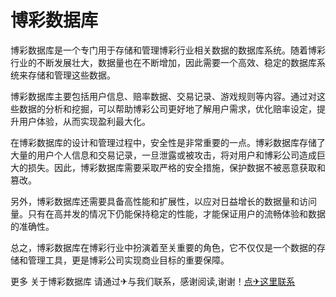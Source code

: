 # 博彩数据库

博彩数据库是一个专门用于存储和管理博彩行业相关数据的数据库系统。随着博彩行业的不断发展壮大，数据量也在不断增加，因此需要一个高效、稳定的数据库系统来存储和管理这些数据。

博彩数据库主要包括用户信息、赔率数据、交易记录、游戏规则等内容。通过对这些数据的分析和挖掘，可以帮助博彩公司更好地了解用户需求，优化赔率设定，提升用户体验，从而实现盈利最大化。

在博彩数据库的设计和管理过程中，安全性是非常重要的一点。博彩数据库存储了大量的用户个人信息和交易记录，一旦泄露或被攻击，将对用户和博彩公司造成巨大的损失。因此，博彩数据库需要采取严格的安全措施，保护数据不被恶意获取和篡改。

另外，博彩数据库还需要具备高性能和扩展性，以应对日益增长的数据量和访问量。只有在高并发的情况下仍能保持稳定的性能，才能保证用户的流畅体验和数据的准确性。

总之，博彩数据库在博彩行业中扮演着至关重要的角色，它不仅仅是一个数据的存储和管理工具，更是博彩公司实现商业目标的重要保障。

更多 关于博彩数据库 请通过✈与我们联系，感谢阅读,谢谢！[点✈这里联系](https://ads.k02.cc)